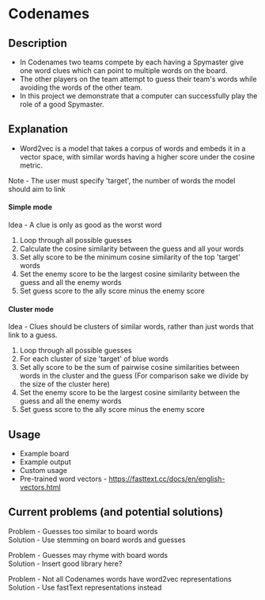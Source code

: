 # Codenames

## Description

* In Codenames two teams compete by each having a Spymaster give one word clues which can point to multiple words on the board. 
* The other players on the team attempt to guess their team's words while avoiding the words of the other team.
* In this project we demonstrate that a computer can successfully play the role of a good Spymaster.

## Explanation
* Word2vec is a model that takes a corpus of words and embeds it in a vector space, with similar words having a higher score under the cosine metric.

Note - The user must specify 'target', the number of words the model should aim to link
#### Simple mode
Idea - A clue is only as good as the worst word
1) Loop through all possible guesses  
2) Calculate the cosine similarity between the guess and all your words
3) Set ally score to be the minimum cosine similarity of the top 'target' words
4) Set the enemy score to be the largest cosine similarity between the guess and all the enemy words
5) Set guess score to the ally score minus the enemy score
#### Cluster mode
Idea -  Clues should be clusters of similar words,
rather than just words that link to a guess.
1) Loop through all possible guesses
2) For each cluster of size 'target' of blue words
3) Set ally score to be the sum of pairwise cosine similarities between words in the cluster and the guess (For comparison sake we divide by the size of the cluster here)
4) Set the enemy score to be the largest cosine similarity between the guess and all the enemy words
5) Set guess score to the ally score minus the enemy score
## Usage

* Example board  
* Example output  
* Custom usage
* Pre-trained word vectors - https://fasttext.cc/docs/en/english-vectors.html

## Current problems (and potential solutions)

Problem - Guesses too similar to board words  
Solution - Use stemming on board words and guesses

Problem - Guesses may rhyme with board words  
Solution - Insert good library here?

Problem - Not all Codenames words have word2vec representations  
Solution - Use fastText representations instead




